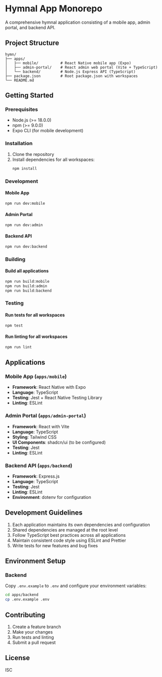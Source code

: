 # Hymnal App Monorepo

A comprehensive hymnal application consisting of a mobile app, admin portal, and backend API.

## Project Structure

```
hymn/
├── apps/
│   ├── mobile/          # React Native mobile app (Expo)
│   ├── admin-portal/    # React admin web portal (Vite + TypeScript)
│   └── backend/         # Node.js Express API (TypeScript)
├── package.json         # Root package.json with workspaces
└── README.md
```

## Getting Started

### Prerequisites

- Node.js (>= 18.0.0)
- npm (>= 9.0.0)
- Expo CLI (for mobile development)

### Installation

1. Clone the repository
2. Install dependencies for all workspaces:
   ```bash
   npm install
   ```

### Development

#### Mobile App
```bash
npm run dev:mobile
```

#### Admin Portal
```bash
npm run dev:admin
```

#### Backend API
```bash
npm run dev:backend
```

### Building

#### Build all applications
```bash
npm run build:mobile
npm run build:admin
npm run build:backend
```

### Testing

#### Run tests for all workspaces
```bash
npm test
```

#### Run linting for all workspaces
```bash
npm run lint
```

## Applications

### Mobile App (`apps/mobile`)
- **Framework**: React Native with Expo
- **Language**: TypeScript
- **Testing**: Jest + React Native Testing Library
- **Linting**: ESLint

### Admin Portal (`apps/admin-portal`)
- **Framework**: React with Vite
- **Language**: TypeScript
- **Styling**: Tailwind CSS
- **UI Components**: shadcn/ui (to be configured)
- **Testing**: Jest
- **Linting**: ESLint

### Backend API (`apps/backend`)
- **Framework**: Express.js
- **Language**: TypeScript
- **Testing**: Jest
- **Linting**: ESLint
- **Environment**: dotenv for configuration

## Development Guidelines

1. Each application maintains its own dependencies and configuration
2. Shared dependencies are managed at the root level
3. Follow TypeScript best practices across all applications
4. Maintain consistent code style using ESLint and Prettier
5. Write tests for new features and bug fixes

## Environment Setup

### Backend
Copy `.env.example` to `.env` and configure your environment variables:
```bash
cd apps/backend
cp .env.example .env
```

## Contributing

1. Create a feature branch
2. Make your changes
3. Run tests and linting
4. Submit a pull request

## License

ISC
